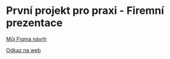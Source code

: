 # První projekt pro praxi - Firemní prezentace

[Můj Figma návrh](https://www.figma.com/file/J6wzPAFjX5DOfkqXroLNam/L3---4P-projekt---Nat%C3%A1lie-Ry%C5%A1av%C3%A1?node-id=0%3A1&t=RZhx6MZ1ija9xeMY-1)


[Odkaz na web](https://pslib-cz.github.io/2022l3web-pppp-NatalieRysava/)